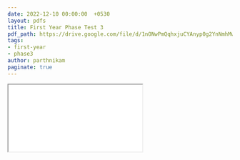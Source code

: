```yaml
---
date: 2022-12-10 00:00:00  +0530
layout: pdfs
title: First Year Phase Test 3 
pdf_path: https://drive.google.com/file/d/1nONwPmQqhxjuCYAnyp0g2YnNmhMwW272/preview?usp=drive_link
tags: 
- first-year
- phase3
author: parthnikam
paginate: true
---
```


<iframe class="embed-pdf" src="{ page.pdf_path }#toolbar=0" seamless="seamless" scrolling="no" style="overflow:hidden"></iframe>
